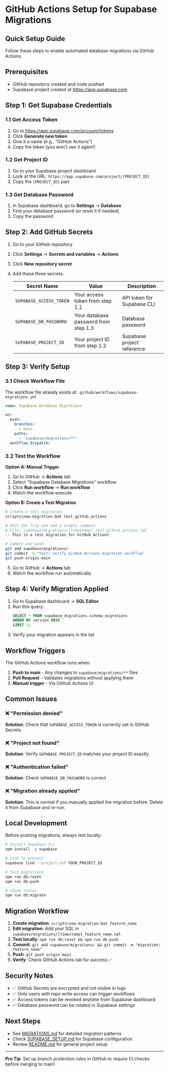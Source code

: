 # GitHub Actions Setup for Supabase Migrations

## Quick Setup Guide

Follow these steps to enable automated database migrations via GitHub Actions.

## Prerequisites

- GitHub repository created and code pushed
- Supabase project created at https://app.supabase.com

## Step 1: Get Supabase Credentials

### 1.1 Get Access Token

1. Go to https://app.supabase.com/account/tokens
2. Click **Generate new token**
3. Give it a name (e.g., "GitHub Actions")
4. Copy the token (you won't see it again!)

### 1.2 Get Project ID

1. Go to your Supabase project dashboard
2. Look at the URL: `https://app.supabase.com/project/[PROJECT_ID]`
3. Copy the `[PROJECT_ID]` part

### 1.3 Get Database Password

1. In Supabase dashboard, go to **Settings** → **Database**
2. Find your database password (or reset it if needed)
3. Copy the password

## Step 2: Add GitHub Secrets

1. Go to your GitHub repository
2. Click **Settings** → **Secrets and variables** → **Actions**
3. Click **New repository secret**
4. Add these three secrets:

   | Secret Name             | Value                                | Description                |
   | ----------------------- | ------------------------------------ | -------------------------- |
   | `SUPABASE_ACCESS_TOKEN` | Your access token from step 1.1      | API token for Supabase CLI |
   | `SUPABASE_DB_PASSWORD`  | Your database password from step 1.3 | Database password          |
   | `SUPABASE_PROJECT_ID`   | Your project ID from step 1.2        | Supabase project reference |

## Step 3: Verify Setup

### 3.1 Check Workflow File

The workflow file already exists at `.github/workflows/supabase-migrations.yml`

```yaml
name: Supabase Database Migrations

on:
  push:
    branches:
      - main
    paths:
      - 'supabase/migrations/**'
  workflow_dispatch:
```

### 3.2 Test the Workflow

**Option A: Manual Trigger**

1. Go to GitHub → **Actions** tab
2. Select "Supabase Database Migrations" workflow
3. Click **Run workflow** → **Run workflow**
4. Watch the workflow execute

**Option B: Create a Test Migration**

```bash
# Create a test migration
scripts\new-migration.bat test_github_actions

# Edit the file and add a simple comment
# File: supabase/migrations/[timestamp]_test_github_actions.sql
-- This is a test migration for GitHub Actions

# Commit and push
git add supabase/migrations/
git commit -m "test: verify GitHub Actions migration workflow"
git push origin main
```

5. Go to GitHub → **Actions** tab
6. Watch the workflow run automatically

## Step 4: Verify Migration Applied

1. Go to Supabase dashboard → **SQL Editor**
2. Run this query:
   ```sql
   SELECT * FROM supabase_migrations.schema_migrations
   ORDER BY version DESC
   LIMIT 5;
   ```
3. Verify your migration appears in the list

## Workflow Triggers

The GitHub Actions workflow runs when:

1. **Push to main** - Any changes to `supabase/migrations/**` files
2. **Pull Request** - Validates migrations without applying them
3. **Manual trigger** - Via GitHub Actions UI

## Common Issues

### ❌ "Permission denied"

**Solution**: Check that `SUPABASE_ACCESS_TOKEN` is correctly set in GitHub Secrets

### ❌ "Project not found"

**Solution**: Verify `SUPABASE_PROJECT_ID` matches your project ID exactly

### ❌ "Authentication failed"

**Solution**: Check `SUPABASE_DB_PASSWORD` is correct

### ❌ "Migration already applied"

**Solution**: This is normal if you manually applied the migration before. Delete it from Supabase and re-run.

## Local Development

Before pushing migrations, always test locally:

```bash
# Install Supabase CLI
npm install -g supabase

# Link to project
supabase link --project-ref YOUR_PROJECT_ID

# Test migrations
npm run db:reset
npm run db:push

# Check status
npm run db:migrate
```

## Migration Workflow

1. **Create migration**: `scripts\new-migration.bat feature_name`
2. **Edit migration**: Add your SQL in `supabase/migrations/[timestamp]_feature_name.sql`
3. **Test locally**: `npm run db:reset && npm run db:push`
4. **Commit**: `git add supabase/migrations/ && git commit -m "migration: feature_name"`
5. **Push**: `git push origin main`
6. **Verify**: Check GitHub Actions tab for success ✅

## Security Notes

- ✅ GitHub Secrets are encrypted and not visible in logs
- ✅ Only users with repo write access can trigger workflows
- ✅ Access tokens can be revoked anytime from Supabase dashboard
- ✅ Database password can be rotated in Supabase settings

## Next Steps

- See [MIGRATIONS.md](./MIGRATIONS.md) for detailed migration patterns
- Check [SUPABASE_SETUP.md](./SUPABASE_SETUP.md) for Supabase configuration
- Review [README.md](./README.md) for general project setup

---

**Pro Tip**: Set up branch protection rules in GitHub to require CI checks before merging to main!
